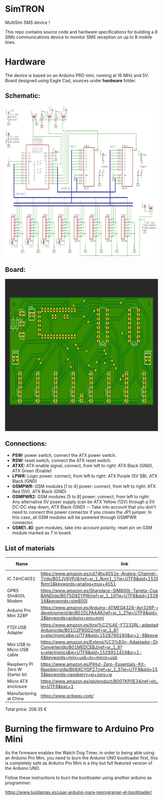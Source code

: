 # SimTRON

MultiSim SMS device !

This repo contains source code and hardware specifications for building a 8 SIMs communications device to monitor SMS reception on up to 8 mobile lines.

# Hardware

The device is based on an Arduino PRO mini, running at 16 MHz and 5V. Board designed using Eagle Cad, sources under **hardware** folder.

## Schematic:

<p align="center" >
  <img align="center" height="500" src="hardware/Schematic.png">
</p>

## Board:

<p align="center" >
  <img align="center" height="500" src="hardware/mainTop.png">
</p>

## Connections:

- **PSW:** power switch, connect the ATX power switch.
- **RSW:** reset switch, connect the ATX reset switch.
- **ATXE:** ATX enable signal, connect, from left to right: ATX Black (GND), ATX Green (Enable)
- **LPWR:** Logic power: connect, from left to right: ATX Purple (5V SB), ATX Black (GND)
- **GSMPWR:** GSM modules [1 to 4] power: connect, from left to right: ATX Red (5V), ATX Black (GND)
- **GSMPWR2:** GSM modules [5 to 8] power: connect, from left to right: Any alternative 5V poser supply (can be ATX Yellow (12V) through a 5V DC-DC step down, ATX Black (GND)
-- Take into account that you don't need to connect this power connector if you closes the JP1 jumper. In this case, all GSM modules will be powered through GSMPWR connector.
- **GSM[1..8]:** gsm modules, take into account polarity, reset pin on GSM module marked as 7 in board.

## List of materials

| Name | link | Unit price | Quantity | Total price |
|------|------|------------|----------|-------------|
| IC 74HC4051 | https://www.amazon.es/cd74hc4051e-Analog-Channel-CKT-16-Ti/dp/B01JV6VPJ8/ref=sr_1_fkmr1_1?ie=UTF8&qid=1528913467&sr=8-1-fkmr1&keywords=analog+mux+4051 | 3.50 € | 1 | 3.50 € |
| GPRS SIm800L Modem | https://www.amazon.es/Sharplace-SIM800L-Tarjeta-Cuatribanda-QUAD-BAND/dp/B075D9ZYPW/ref=sr_1_16?ie=UTF8&qid=1528789781&sr=8-16&keywords=sim800l | 12.99 € | 8 | 103.92 € |
| Arduino Pro Mini 328P | https://www.amazon.es/Arduino-ATMEGA328-Avr328P-desarrollo-development/dp/B01DLPAAAK/ref=sr_1_2?ie=UTF8&qid=1528790069&sr=8-2&keywords=arduino+pro+mini | 5 € | 1 | 5 € |
| FTDI USB Adapter | https://www.amazon.es/tinxi%C2%AE-FT232RL-adaptador-convertidor-Arduino/dp/B01C2P9GD2/ref=sr_1_8?s=electronics&ie=UTF8&qid=1528790180&sr=1-8&keywords=ftdi+usb | 5.99 € | 1 | 5.99 € |
| Mini USB to Micro USB cable | https://www.amazon.es/Extensi%C3%B3n-Adaptador-Dispositivo-Charger-Converter/dp/B01MEDCEBJ/ref=sr_1_6?s=electronics&ie=UTF8&qid=1528911416&sr=1-6&keywords=mini+usb+to+micro+usb | 7.99 € | 1 | 7.99 € |
| Raspberry PI Zero W Starter kit | https://www.amazon.es/PiHut-Zero-Essentials-Kit-Raspberry/dp/B06XCYGP27/ref=sr_1_5?ie=UTF8&qid=1528790276&sr=8-5&keywords=raspberry+pi+zero+w | 25 € | 1 | 25 € |
| Micro ATX enclosure | https://www.amazon.es/gp/product/B00TKP0E34/ref=oh_aui_detailpage_o01_s00?ie=UTF8&psc=1 | 46.95 € | 1 | 46.95 € |
| Manufactoring at China | https://www.pcbway.com/ | 10 € | 1 | 10 € |

Total price: 208.35 €

# Burning the firmware to Arduino Pro Mini

As the firmware enables the Watch Dog Timer, in order to being able using an Arduino Pro Mini, you need to burn the Arduino UNO bootloader first, this is completely safe as Arduino Pro Mini is a tiny but full featured version of the Arduino UNO.

Follow these instructions to burn the bootloader using another arduino as programmer:

https://www.luisllamas.es/usar-arduino-para-reprogramar-el-bootloader/

